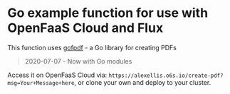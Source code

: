 # Go example function for use with OpenFaaS Cloud and Flux

This function uses [gofpdf](https://github.com/phpdave11/gofpdf) - a Go library for creating PDFs

> 2020-07-07 - Now with Go modules

Access it on OpenFaaS Cloud via: `https://alexellis.o6s.io/create-pdf?msg=Your+Message+here`, or clone your own and deploy to your cluster.
